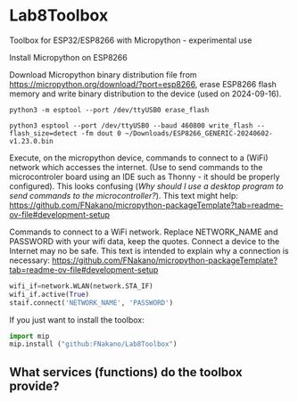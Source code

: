 # Lab8Toolbox
Toolbox for ESP32/ESP8266 with Micropython - experimental use

Install Micropython on ESP8266

Download Micropython binary distribution file from https://micropython.org/download/?port=esp8266, erase ESP8266 flash memory and write binary distribution to the device (used on 2024-09-16). 

```
python3 -m esptool --port /dev/ttyUSB0 erase_flash

python3 esptool --port /dev/ttyUSB0 --baud 460800 write_flash --flash_size=detect -fm dout 0 ~/Downloads/ESP8266_GENERIC-20240602-v1.23.0.bin

```

Execute, on the micropython device, commands to connect to a (WiFi) network which accesses the internet. (Use to send commands to the microcontroler board using an IDE such as Thonny - it should be properly configured). This looks confusing (*Why should I use a desktop program to send commands to the microcontroller?*). This text might help: https://github.com/FNakano/micropython-packageTemplate?tab=readme-ov-file#development-setup

Commands to connect to a WiFi network. Replace NETWORK_NAME and PASSWORD with your wifi data, keep the quotes. Connect a device to the Internet may no be safe. This text is intended to explain why a connection is necessary: https://github.com/FNakano/micropython-packageTemplate?tab=readme-ov-file#development-setup

```python
wifi_if=network.WLAN(network.STA_IF) 
wifi_if.active(True) 
staif.connect('NETWORK_NAME', 'PASSWORD')
```

If you just want to install the toolbox:

```python
import mip
mip.install ("github:FNakano/Lab8Toolbox")
```

## What services (functions) do the toolbox provide?

